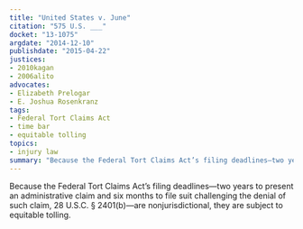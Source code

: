 ```yaml
---
title: "United States v. June"
citation: "575 U.S. ___"
docket: "13-1075"
argdate: "2014-12-10"
publishdate: "2015-04-22"
justices:
- 2010kagan
- 2006alito
advocates:
- Elizabeth Prelogar
- E. Joshua Rosenkranz
tags:
- Federal Tort Claims Act
- time bar
- equitable tolling
topics:
- injury law
summary: "Because the Federal Tort Claims Act’s filing deadlines—two years to present an administrative claim and six months to file suit challenging the denial of such claim, 28 U.S.C. § 2401(b)—are nonjurisdictional, they are subject to equitable tolling."
---
```

Because the Federal Tort Claims Act’s filing deadlines—two years to present an administrative claim and six months to file suit challenging the denial of such claim, 28 U.S.C. § 2401(b)—are nonjurisdictional, they are subject to equitable tolling.

